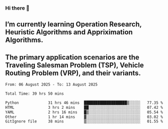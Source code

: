 ### Hi there 👋
## I’m currently learning Operation Research, Heuristic Algorithms and Appriximation Algorithms.
## The primary application scenarios are the Traveling Salesman Problem (TSP), Vehicle Routing Problem (VRP), and their variants.
<!--START_SECTION:waka-->

```txt
From: 06 August 2025 - To: 13 August 2025

Total Time: 39 hrs 50 mins

Python             31 hrs 46 mins  ███████████████████▒░░░░░   77.35 %
HTML               3 hrs 2 mins    ██░░░░░░░░░░░░░░░░░░░░░░░   07.42 %
YAML               2 hrs 16 mins   █▒░░░░░░░░░░░░░░░░░░░░░░░   05.54 %
Other              1 hr 14 mins    ▓░░░░░░░░░░░░░░░░░░░░░░░░   03.02 %
GitIgnore file     38 mins         ▒░░░░░░░░░░░░░░░░░░░░░░░░   01.55 %
```

<!--END_SECTION:waka-->
<!--
**Bookervsky/Bookervsky** is a ✨ _special_ ✨ repository because its `README.md` (this file) appears on your GitHub profile.

Here are some ideas to get you started:

- 🔭 I’m currently working on ...
- 🌱 I’m currently learning ...
- 👯 I’m looking to collaborate on ...
- 🤔 I’m looking for help with ...
- 💬 Ask me about ...
- 📫 How to reach me: ...
- 😄 Pronouns: ...
- ⚡ Fun fact: ...
-->
